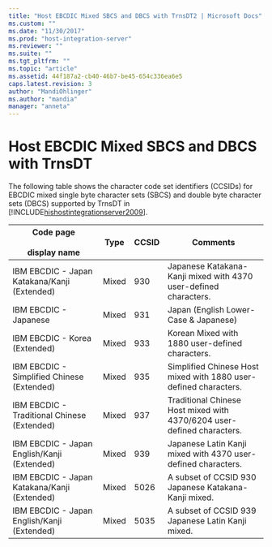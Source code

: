 ```yaml
---
title: "Host EBCDIC Mixed SBCS and DBCS with TrnsDT2 | Microsoft Docs"
ms.custom: ""
ms.date: "11/30/2017"
ms.prod: "host-integration-server"
ms.reviewer: ""
ms.suite: ""
ms.tgt_pltfrm: ""
ms.topic: "article"
ms.assetid: 44f187a2-cb40-46b7-be45-654c336ea6e5
caps.latest.revision: 3
author: "MandiOhlinger"
ms.author: "mandia"
manager: "anneta"
---
```

# Host EBCDIC Mixed SBCS and DBCS with TrnsDT
The following table shows the character code set identifiers (CCSIDs) for EBCDIC mixed single byte character sets (SBCS) and double byte character sets (DBCS) supported by TrnsDT in [!INCLUDE[hishostintegrationserver2009](../includes/hishostintegrationserver2009-md.md)].  
  
|Code page<br /><br /> display name|Type|CCSID|Comments|  
|--------------------------------|----------|-----------|--------------|  
|IBM EBCDIC - Japan Katakana/Kanji (Extended)|Mixed|930|Japanese Katakana-Kanji mixed with 4370 user-defined characters.|  
|IBM EBCDIC - Japanese|Mixed|931|Japan (English Lower-Case & Japanese)|  
|IBM EBCDIC - Korea (Extended)|Mixed|933|Korean Mixed with 1880 user-defined characters.|  
|IBM EBCDIC - Simplified Chinese (Extended)|Mixed|935|Simplified Chinese Host mixed with 1880 user-defined characters.|  
|IBM EBCDIC - Traditional Chinese (Extended)|Mixed|937|Traditional Chinese Host mixed with 4370/6204 user-defined characters.|  
|IBM EBCDIC - Japan English/Kanji (Extended)|Mixed|939|Japanese Latin Kanji mixed with 4370 user-defined characters.|  
|IBM EBCDIC - Japan Katakana/Kanji (Extended)|Mixed|5026|A subset of CCSID 930 Japanese Katakana-Kanji mixed.|  
|IBM EBCDIC - Japan English/Kanji (Extended)|Mixed|5035|A subset of CCSID 939 Japanese Latin Kanji mixed.|